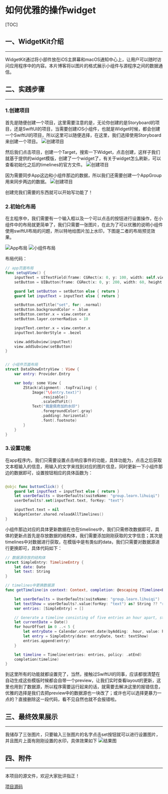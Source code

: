 # 如何优雅的操作widget

[TOC]

## 一、WidgetKit介绍

---

WidgetKit通过将小部件放在iOS主屏幕和macOS通知中心上，让用户可以随时访问应用程序中的内容。本片博客将以图片的格式展示小组件与源程序之间的数据通信。

## 二、实践步骤

---

### 1.创建项目

首先是随便创建一个项目，这里需要注意的是，无论你创建的是Storyboard的项目，还是SwiftUI的项目，当需要创建iOS小组件，也就是Widget时候，都会创建一个SwiftUI的项目，所以这里可以随便选择，在这里，我们选择使用Storyboard来创建一个项目。
![创建项目](./img/F512408.png)

然后我们点击项目，创建一个Target，搜索一下Widget，点击创建，这样子我们就基于提供的widget模版，创建了一个widget了，有关于widget怎么刷新，可以查看初始化之后的timelines的官方文件。
![创建项目](./img/F512409.png)

因为需要同步App这边和小组件那边的数据，所以我们还需要创建一个AppGroup用来同步两边的数据。
![创建项目](./img/F512424.png)

创建完我们需要的东西就可以开始写功能了！

### 2.初始化布局

在主程序中，我们需要有一个输入框以及一个可以点击的按钮进行设置操作，在小组件中的布局就更简单了，我们只需要一张图片，在此为了可以优雅的说明小组件使用swiftUI布局的问题，所以特地给图片加上水印，下图是二者的布局预览效果。

![App布局](./img/F512415.png)
![小组件布局](./img/F512422.png)

布局代码：

```swift
// app页面布局
func setupView() {
    inputText = UITextField(frame: CGRect(x: 0, y: 100, width: self.view.bounds.width - 40, height: 60))
    setButton = UIButton(frame: CGRect(x: 0, y: 200, width: 60, height: 60))

    guard let setButton = setButton else { return }
    guard let inputText = inputText else { return }

    setButton.setTitle("set", for: .normal)
    setButton.backgroundColor = .blue
    setButton.center.x = view.center.x
    setButton.layer.cornerRadius = 10

    inputText.center.x = view.center.x
    inputText.borderStyle = .bezel

    view.addSubview(inputText)
    view.addSubview(setButton)
}


```

```swift

// 小组件页面布局
struct DataShowEntryView : View {
    var entry: Provider.Entry

    var body: some View {
        ZStack(alignment: .topTrailing) {
            Image("\(entry.text)")
                .resizable()
                .scaledToFit()
            Text("我是佩奇加的水印")
                .foregroundColor(.gray)
                .padding(.horizontal)
                .font(.footnote)
        }
    }
}

```

### 3.设置功能

在app程序内，我们只需要设置点击响应事件的功能，具体功能为，点击之后获取文本框输入的信息，用输入的文字来找到对应的图片信息，同时更新一下小组件那边的数据即可，设置按钮相应的具体函数为：

```swift

@objc func buttonClick() {
    guard let inputText = inputText else { return }
    let userDefaults = UserDefaults(suiteName: "group.learn.lihuiqi")
    userDefaults?.set(inputText.text, forKey: "text")

    inputText.text = nil
    WidgetCenter.shared.reloadAllTimelines()
}

```

小组件那边对应的具体更新数据在也在timelines中，我们只需修改数据即可，具体的更新点首先是存放数据的结构体，我们需要添加刚刚获取的文字信息；其次是timelines中对数据进行获取，在模版中是有类似的data，我们只需要对数据源进行更换即可，具体代码如下：

```swift
// 数据源存放的结构体
struct SimpleEntry: TimelineEntry {
    let date: Date
    let text: String
}

// timelines中更换数据源
func getTimeline(in context: Context, completion: @escaping (Timeline<Entry>) -> ()) {

    let userDefaults = UserDefaults(suiteName: "group.learn.lihuiqi")
    let textShow = userDefaults?.value(forKey: "text") as? String ?? "rip"
    var entries: [SimpleEntry] = []

    // Generate a timeline consisting of five entries an hour apart, starting from the current date.
    let currentDate = Date()
    for hourOffset in 0 ..< 5 {
        let entryDate = Calendar.current.date(byAdding: .hour, value: hourOffset, to: currentDate)!
        let entry = SimpleEntry(date: entryDate, text: textShow)
        entries.append(entry)
    }

    let timeline = Timeline(entries: entries, policy: .atEnd)
    completion(timeline)
}
```

到这里所有的功能就都设置完了，当然，接触过SwiftUI的同事，应该都很清楚在自动生成这些模版时候都会自带一个preview，让我们实时查看layout的更新，这里也用到了数据源，所以程序需要运行起来的话，就需要去解决这里的报错信息，优雅的选择是我们去把preview中的数据源也一块改了；或许也可以选择更暴力一点的？直接删除这一段代码，看不见自然也就不会报错啦。

## 三、最终效果展示

---

我储存了三张图片，只要输入三张图片的名字点击set按钮就可以进行设置图片，并且图片上面有刚刚设置的水印，具体效果如下
![结果图](./img/F512438.gif)

## 四、附件

---

本项目的源文件，欢迎大家批评指正！

[项目源码](https://github.com/HQ-L/iOS-Widget)
